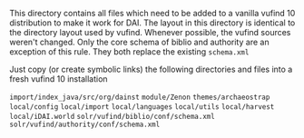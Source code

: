 This directory contains all files which need to be added to a vanilla vufind 10
distribution to make it work for DAI. The layout in this directory is identical
to the directory layout used by vufind. Whenever possible, the vufind sources
weren't changed. Only the core schema of biblio and authority are an exception
of this rule. They both replace the existing `schema.xml`

Just copy (or create symbolic links) the following directories and files
into a fresh vufind 10 installation

`import/index_java/src/org/dainst`
`module/Zenon`
`themes/archaeostrap`
`local/config`
`local/import`
`local/languages`
`local/utils`
`local/harvest`
`local/iDAI.world`
`solr/vufind/biblio/conf/schema.xml`
`solr/vufind/authority/conf/schema.xml`
